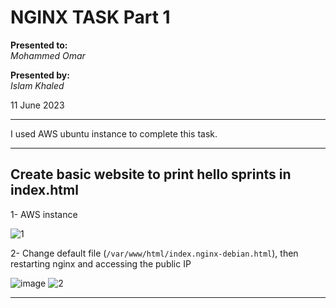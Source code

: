 # NGINX TASK Part 1

**Presented to:**    
_Mohammed Omar_    

**Presented by:**   
_Islam Khaled_    

11 June 2023

-----------------------------------------
I used AWS ubuntu instance to complete this task.

-----------------------------------------
## Create basic website to print hello sprints in index.html

1- AWS instance

![1](https://github.com/eslamkhaled560/Sprints-Tasks/assets/54172897/7b67a74d-65b4-411d-a958-bc7b0d0ca4b8)

2- Change default file (```/var/www/html/index.nginx-debian.html```), then restarting nginx and accessing the public IP

![image](https://github.com/eslamkhaled560/Sprints-Tasks/assets/54172897/4ec6da54-910d-4b95-8506-cfe3e65068d4)
![2](https://github.com/eslamkhaled560/Sprints-Tasks/assets/54172897/c82bb7a2-b49f-480b-84a7-07c4ba2dcfac)

-----------------------------------------
